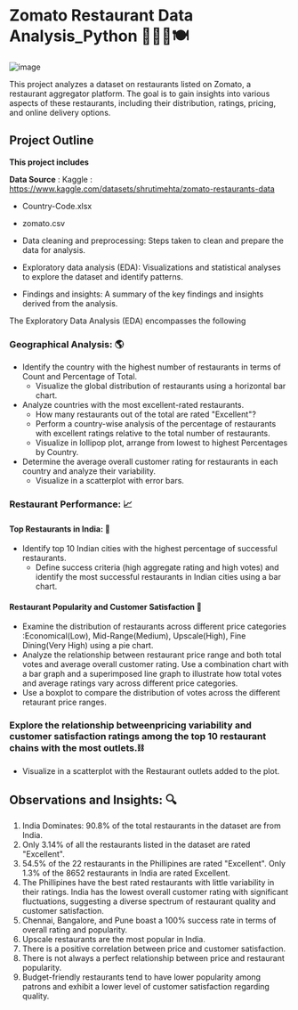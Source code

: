 # Zomato Restaurant Data Analysis_Python 🍜🥡🥢🍽️

![image](https://github.com/user-attachments/assets/07e2b3ea-3dcb-4089-a045-6732e1ad5c17)


This project analyzes a dataset on restaurants listed on Zomato, a restaurant aggregator platform. The goal is to gain insights into various aspects of these restaurants, including their distribution, ratings, pricing, and online delivery options.
     
## Project Outline
<b>This project includes</b>

   **Data Source** : Kaggle : https://www.kaggle.com/datasets/shrutimehta/zomato-restaurants-data
   * Country-Code.xlsx 
   * zomato.csv


* Data cleaning and preprocessing: Steps taken to clean and prepare the data for analysis.
* Exploratory data analysis (EDA): Visualizations and statistical analyses to explore the dataset and identify patterns.
* Findings and insights: A summary of the key findings and insights derived from the analysis.

The Exploratory Data Analysis (EDA) encompasses the following
### Geographical Analysis: 🌎
- Identify the country with the highest number of restaurants in terms of Count and Percentage of Total.
  * Visualize the global distribution of restaurants using a horizontal bar chart.
- Analyze countries with the most excellent-rated restaurants.
   * How many restaurants out of the total are rated "Excellent"?
   * Perform a country-wise analysis of the percentage of restaurants with excellent ratings relative to the total number of restaurants.
   * Visualize in lollipop plot, arrange from lowest to highest Percentages by Country.
- Determine the average overall customer rating for restaurants in each country and analyze their variability.
   * Visualize in a scatterplot with error bars.
 
### Restaurant Performance: 📈
#### Top Restaurants in India: 👑
- Identify top 10 Indian cities with the highest percentage of successful restaurants.
  * Define success criteria (high aggregate rating and high votes) and identify the most successful restaurants in Indian cities using a bar chart.
#### Restaurant Popularity and Customer Satisfaction 🌟
- Examine the distribution of restaurants across different price categories :Economical(Low), Mid-Range(Medium), Upscale(High), Fine Dining(Very High) using a pie chart.
- Analyze the relationship between restaurant price range and both total votes and average overall customer rating. Use a combination chart with a bar graph and a superimposed line graph to illustrate how total votes and average ratings vary across different price categories.
- Use a boxplot to compare the distribution of votes across the different retaurant price ranges.
###  Explore the relationship betweenpricing variability and customer satisfaction ratings among the top 10 restaurant chains with the most outlets.⛓️
- Visualize in a scatterplot with the Restaurant outlets added to the plot.



## Observations and Insights: 🔍
1. India Dominates: 90.8% of the total restaurants in the dataset are from India.
2. Only 3.14% of all the restaurants listed in the dataset are rated "Excellent".
3. 54.5% of the 22  restaurants in the Phillipines are rated "Excellent". Only 1.3% of the 8652 restaurants in India are rated Excellent.
4. The Phillipines have the best rated restaurants with little variability in their ratings. India has the lowest overall customer rating with significant fluctuations, suggesting a diverse spectrum of restaurant quality and customer satisfaction.
5. Chennai, Bangalore, and Pune boast a 100% success rate in terms of overall rating and popularity.
6. Upscale restaurants are the most popular in India.
7. There is a positive correlation between price and customer satisfaction.
8. There is not always a perfect relationship between price and restaurant popularity.
9. Budget-friendly restaurants tend to have lower popularity among patrons and exhibit a lower level of customer satisfaction regarding quality.


   
